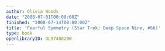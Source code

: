 ```yaml
---
author: Olivia Woods
date: "2008-07-01T00:00:00Z"
finished: "2008-07-14T00:00:00Z"
title: 'Fearful Symmetry (Star Trek: Deep Space Nine, #66)'
type: book
openlibraryID: OL9740829W
---
```

